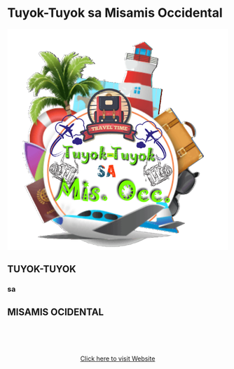 # Tuyok-Tuyok sa Misamis Occidental
<html lang="en">
<meta charset="UTF-8">
<meta name="viewport" content="width=device-width, initial-scale=1">
<meta name="viewport" content="initial-scale=1, maximum-scale=1">
<head>
<title> MISAMIS OCCIDENTAL</title>
	<link rel="stylesheet" href="1.design.css">
</head>
<audio autoplay=" " src="Misamis Occidental By Jhay-know (RVW) Lyrics.mp3"> </audio>
<body class="body">
	<center><img src="images/logohci.png"></center>
    <div class="text-container">
		<div class="welcome-text">
			<h2>  TUYOK-TUYOK</h2><div>
<div class="text-container">
			<h3>sa</h3><div>
<div class="text-container">
    <h2>MISAMIS OCIDENTAL</h2></div>
    <textborder: 4px solid green;>
     <br><br>
  <br><br>
	<center><a href="1.2 Misamis Occidental.html"> Click here to visit Website</a></center>
		</div>
	</body>
	</html>
